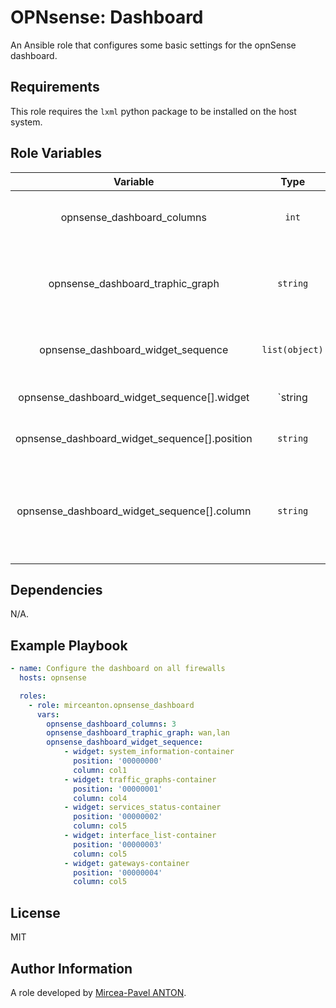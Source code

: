 OPNsense: Dashboard
===================

An Ansible role that configures some basic settings for the opnSense dashboard.

Requirements
------------

This role requires the `lxml` python package to be installed on the host system.

Role Variables
--------------

|                   Variable                    |      Type      |                                            Description                                            |
| :-------------------------------------------: | :------------: | :-----------------------------------------------------------------------------------------------: |
|          opnsense_dashboard_columns           |     `int`      |                        The number of columns to display on the dashboard.                         |
|       opnsense_dashboard_traphic_graph        |    `string`    |            Comma separated list of interfaces to display in the traphic graph widget.             |
|      opnsense_dashboard_widget_sequence       | `list(object)` |                        List of objects that contain widget configurations.                        |
|  opnsense_dashboard_widget_sequence[].widget  |    `string     |                               The actual name of the widget itself.                               |
| opnsense_dashboard_widget_sequence[].position |    `string`    |                                Positioning number for the widget.                                 |
|  opnsense_dashboard_widget_sequence[].column  |    `string`    | The number of the column to show the widget in, in `colX` format, where `X` is the column number. |


Dependencies
------------

N/A.

Example Playbook
----------------

```yaml
- name: Configure the dashboard on all firewalls
  hosts: opnsense

  roles:
    - role: mirceanton.opnsense_dashboard
      vars:
        opnsense_dashboard_columns: 3
        opnsense_dashboard_traphic_graph: wan,lan
        opnsense_dashboard_widget_sequence:
            - widget: system_information-container
              position: '00000000'
              column: col1
            - widget: traffic_graphs-container
              position: '00000001'
              column: col4
            - widget: services_status-container
              position: '00000002'
              column: col5
            - widget: interface_list-container
              position: '00000003'
              column: col5
            - widget: gateways-container
              position: '00000004'
              column: col5
```

License
-------

MIT

Author Information
------------------

A role developed by [Mircea-Pavel ANTON](https://www.mirceanton.com).
